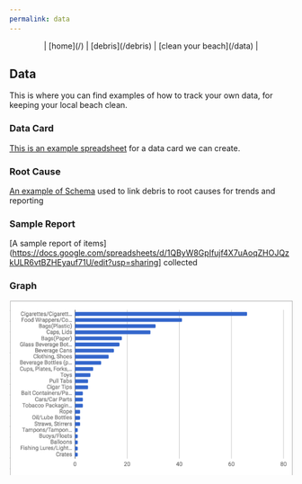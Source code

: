 ```yaml
---
permalink: data
---
```

<center>
| [home](/) | [debris](/debris) | [clean your beach](/data) |
</center>

## Data
This is where you can find examples of how to track your own data, for keeping your local beach clean.

### Data Card
[This is an example spreadsheet](https://docs.google.com/spreadsheets/d/1_-ADPzs5dTeHf1s3smth88BTFsRLnZ7wsPawDv0ixfo/edit?usp=sharing) for a data card we can create.


### Root Cause
[An example of Schema](https://docs.google.com/spreadsheets/d/18MIBhkiBbf9EOcREIDX0Ler0YxtlkBAwlPsnmqcGKLg/edit?usp=sharing) used to link debris to root causes for trends and reporting


### Sample Report
[A sample report of items](https://docs.google.com/spreadsheets/d/1QByW8GpIfujf4X7uAoqZHOJQzkULR6vtBZHEyauf71U/edit?usp=sharing] collected


### Graph

![Top Ten Items Graphic](graph1.png)
